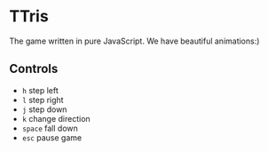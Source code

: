 # TTris
The game written in pure JavaScript. We have beautiful animations:)

## Controls
- `h`     step left
- `l`     step right
- `j`     step down
- `k`     change direction
- `space` fall down
- `esc`   pause game
